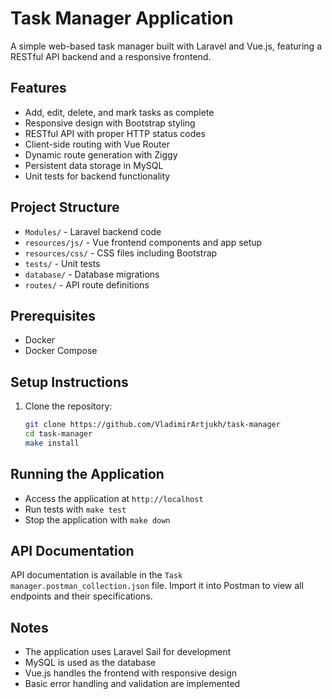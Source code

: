 # Task Manager Application

A simple web-based task manager built with Laravel and Vue.js, featuring a RESTful API backend and a responsive frontend.

## Features
- Add, edit, delete, and mark tasks as complete
- Responsive design with Bootstrap styling
- RESTful API with proper HTTP status codes
- Client-side routing with Vue Router
- Dynamic route generation with Ziggy
- Persistent data storage in MySQL
- Unit tests for backend functionality

## Project Structure
- `Modules/` - Laravel backend code
- `resources/js/` - Vue frontend components and app setup
- `resources/css/` - CSS files including Bootstrap
- `tests/` - Unit tests
- `database/` - Database migrations
- `routes/` - API route definitions

## Prerequisites
- Docker
- Docker Compose

## Setup Instructions
1. Clone the repository:
   ```bash
   git clone https://github.com/VladimirArtjukh/task-manager
   cd task-manager
   make install


## Running the Application
- Access the application at `http://localhost`
- Run tests with `make test`
- Stop the application with `make down`

## API Documentation
API documentation is available in the `Task manager.postman_collection.json` file.
Import it into Postman to view all endpoints and their specifications.

## Notes
- The application uses Laravel Sail for development
- MySQL is used as the database
- Vue.js handles the frontend with responsive design
- Basic error handling and validation are implemented
